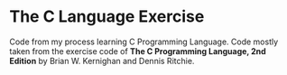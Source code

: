 # The C Language Exercise

Code from my process learning C Programming Language. Code mostly taken from the exercise code of **The C Programming Language, 2nd Edition** by Brian W. Kernighan and Dennis Ritchie.
